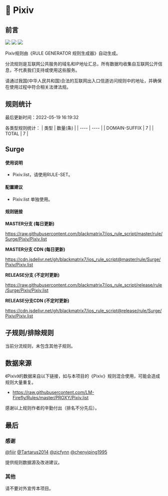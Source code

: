 # 🧸 Pixiv

## 前言

![](https://shields.io/badge/-移除重复规则-ff69b4) ![](https://shields.io/badge/-DOMAIN与DOMAIN--SUFFIX合并-green) ![](https://shields.io/badge/-IP--CIDR(6)合并-blueviolet) 

Pixiv规则由《RULE GENERATOR 规则生成器》自动生成。

分流规则是互联网公共服务的域名和IP地址汇总，所有数据均收集自互联网公开信息，不代表我们支持或使用这些服务。

请通过我国(中华人民共和国)合法的互联网出入口信道访问规则中的地址，并确保在使用过程中符合相关法律法规。

## 规则统计

最后更新时间：2022-05-19 16:19:32

各类型规则统计：
| 类型 | 数量(条)  | 
| ---- | ----  |
| DOMAIN-SUFFIX | 7  | 
| TOTAL | 7  | 


## Surge 

#### 使用说明
- Pixiv.list，请使用RULE-SET。

#### 配置建议
- Pixiv.list 单独使用。

#### 规则链接
**MASTER分支 (每日更新)**

https://raw.githubusercontent.com/blackmatrix7/ios_rule_script/master/rule/Surge/Pixiv/Pixiv.list

**MASTER分支 CDN (每日更新)**

https://cdn.jsdelivr.net/gh/blackmatrix7/ios_rule_script@master/rule/Surge/Pixiv/Pixiv.list

**RELEASE分支 (不定时更新)**

https://raw.githubusercontent.com/blackmatrix7/ios_rule_script/release/rule/Surge/Pixiv/Pixiv.list

**RELEASE分支CDN (不定时更新)**

https://cdn.jsdelivr.net/gh/blackmatrix7/ios_rule_script@release/rule/Surge/Pixiv/Pixiv.list

## 子规则/排除规则


当前分流规则，未包含其他子规则。

## 数据来源

《Pixiv》的数据来自以下链接，如与本项目的《Pixiv》规则混合使用，可能会造成规则大量重复。

- https://raw.githubusercontent.com/LM-Firefly/Rules/master/PROXY/Pixiv.list


感谢以上规则作者的辛勤付出（排名不分先后）。

## 最后

### 感谢

[@fiiir](https://github.com/fiiir) [@Tartarus2014](https://github.com/Tartarus2014) [@zjcfynn](https://github.com/zjcfynn) [@chenyiping1995](https://github.com/chenyiping1995) 

提供规则数据源及改进建议。

### 其他

请不要对外宣传本项目。